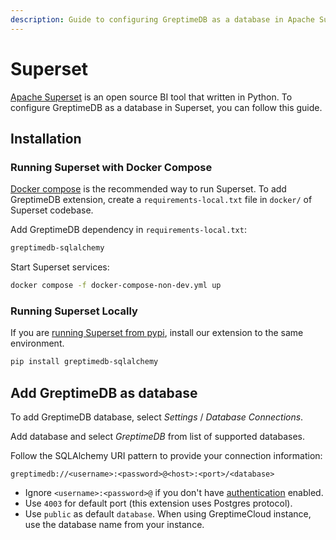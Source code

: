 ```yaml
---
description: Guide to configuring GreptimeDB as a database in Apache Superset, including installation steps and connection settings.
---
```


# Superset

[Apache Superset](https://superset.apache.org) is an open source BI tool that
written in Python. To configure GreptimeDB as a database in Superset, you can
follow this guide.

## Installation

### Running Superset with Docker Compose

[Docker compose](https://superset.apache.org/docs/installation/docker-compose)
is the recommended way to run Superset. To add GreptimeDB extension, create a
`requirements-local.txt` file in `docker/` of Superset codebase.

Add GreptimeDB dependency in `requirements-local.txt`:

```txt
greptimedb-sqlalchemy
```

Start Superset services:

```bash
docker compose -f docker-compose-non-dev.yml up
```

### Running Superset Locally

If you are [running Superset from
pypi](https://superset.apache.org/docs/installation/pypi), install our extension
to the same environment.

```bash
pip install greptimedb-sqlalchemy
```

## Add GreptimeDB as database

To add GreptimeDB database, select *Settings* / *Database Connections*.

Add database and select *GreptimeDB* from list of supported databases.

Follow the SQLAlchemy URI pattern to provide your connection information:

```
greptimedb://<username>:<password>@<host>:<port>/<database>
```

- Ignore `<username>:<password>@` if you don't have
  [authentication](/user-guide/deployments/authentication/overview.md) enabled.
- Use `4003` for default port (this extension uses Postgres protocol).
- Use `public` as default `database`. When using GreptimeCloud instance, use the
  database name from your instance.
